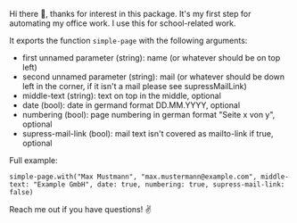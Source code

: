 Hi there 👋,
thanks for interest in this package. It's my first step for automating my office work. I use this for school-related work.

It exports the function `simple-page` with the following arguments:
- first unnamed parameter (string): name (or whatever should be on top left)
- second unnamed parameter (string): mail (or whatever should be down left in the corner, if it isn't a mail please see supressMailLink)
- middle-text (string): text on top in the middle, optional
- date (bool): date in germand format DD.MM.YYYY, optional
- numbering (bool): page numbering in german format "Seite x von y", optional
- supress-mail-link (bool): mail text isn't covered as mailto-link if true, optional

Full example:
```typst
simple-page.with("Max Mustmann", "max.mustermann@example.com", middle-text: "Example GmbH", date: true, numbering: true, supress-mail-link: false)
```

Reach me out if you have questions! ✌️ 
